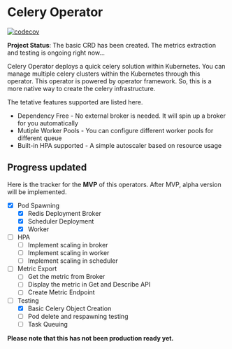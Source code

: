 # Celery Operator

[![codecov](https://codecov.io/gh/RyanSiu1995/celery-operator/branch/master/graph/badge.svg)](https://codecov.io/gh/RyanSiu1995/celery-operator)

**Project Status**: The basic CRD has been created. The metrics
extraction and testing is ongoing right now...

Celery Operator deploys a quick celery solution within
Kubernetes. You can manage multiple celery clusters
within the Kubernetes through this operator. This
operator is powered by operator framework. So, this is a more
native way to create the celery infrastructure.

The tetative features supported are listed here.

* Dependency Free - No external broker is needed.
  It will spin up a broker for you automatically
* Mutiple Worker Pools - You can configure different
  worker pools for different queue
* Built-in HPA supported - A simple autoscaler based on resource usage

## Progress updated

Here is the tracker for the **MVP** of this operators. After MVP,
alpha version will be implemented.

* [X] Pod Spawning
  * [X] Redis Deployment Broker
  * [X] Scheduler Deployment
  * [X] Worker
* [ ] HPA
  * [ ] Implement scaling in broker
  * [ ] Implement scaling in worker
  * [ ] Implement scaling in scheduler
* [ ] Metric Export
  * [ ] Get the metric from Broker
  * [ ] Display the metric in Get and Describe API
  * [ ] Create Metric Endpoint
* [ ] Testing
  * [X] Basic Celery Object Creation
  * [ ] Pod delete and respawning testing
  * [ ] Task Queuing

**Please note that this has not been production ready yet.**
